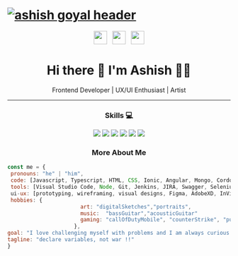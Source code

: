 # [![ashish goyal header](https://res.cloudinary.com/ashygoyal/image/upload/v1594585862/Github/cover.png)](https://ashishgoyal.in)
<p align='center'>
<a href="https://twitter.com/ashish_tiff" target="_blank"><img height="30" src="https://res.cloudinary.com/ashygoyal/image/upload/v1594586140/Github/twitter.png"></a>&nbsp;&nbsp;
<a href="https://www.instagram.com/ashygoyal/?hl=en" target="_blank"><img height="30" src="https://res.cloudinary.com/ashygoyal/image/upload/v1594586139/Github/instagram.jpg"></a>&nbsp;&nbsp;
<a href="https://www.linkedin.com/in/ashygoyal/" target="_blank"><img height="30" src="https://res.cloudinary.com/ashygoyal/image/upload/v1594586139/Github/linkedin.png"></a>
</p>

<h1 align='center'>
  Hi there 👋 I'm Ashish 👨‍💻
</h1>
<p align='center'>
  Frontend Developer | UX/UI Enthusiast | Artist
</p>

---
<h3 align='center'>
 Skills 💻
</h3>
<p align='center'>
<img src= "https://img.shields.io/badge/-Javascript-black?logo=javascript&style=for-the-badge" />
<img src= "https://img.shields.io/badge/-html5-black?logo=html5&style=for-the-badge&logoColor=orange" />
<img src= "https://img.shields.io/badge/-css3-black?logo=css3&style=for-the-badge&logoColor=blue" />
<img src="https://img.shields.io/badge/-Angular-black?logo=angular&style=for-the-badge&logoColor=red" />
<img src="https://img.shields.io/badge/-Sketchbook-black?logo=autodesk&style=for-the-badge&&logoColor=lightGreen" />
<img src="https://img.shields.io/badge/-figma-black?logo=figma&style=for-the-badge" />
</p>

<!-- <p align='center'>
<img align='center' src="https://visitor-badge.glitch.me/badge?page_id=ashygoyal.visitor-badge">
 <p/>
 -->
 <h3 align='center'>
 	More About Me
 </h3>

 ```javascript
const me = {
  pronouns: "he" | "him",
  code: [Javascript, Typescript, HTML, CSS, Ionic, Angular, Mongo, Cordova, Bootstrap, jQuery Mobile UI],
  tools: [Visual Studio Code, Node, Git, Jenkins, JIRA, Swagger, Selenium],
  ui-ux: [prototyping, wireframing, visual designs, Figma, AdobeXD, InVision, Zeplin],
  hobbies: {
                        art: "digitalSketches","portraits",
                        music:  "bassGuitar","acousticGuitar"
                        gaming: "callOfDutyMobile", "counterStrike", "pubg"
                      },
 goal: "I love challenging myself with problems and I am always curious to learn new things",
 tagline: "declare variables, not war !!" 
}
```


<!--
**Ashygoyal/ashygoyal** is a ✨ _special_ ✨ repository because its `README.md` (this file) appears on your GitHub profile.

Here are some ideas to get you started:

- 🔭 I’m currently working on ...
- 🌱 I’m currently learning ...
- 👯 I’m looking to collaborate on ...
- 🤔 I’m looking for help with ...
- 💬 Ask me about ...
- 📫 How to reach me: ...
- 😄 Pronouns: ...
- ⚡ Fun fact: ...
-->
